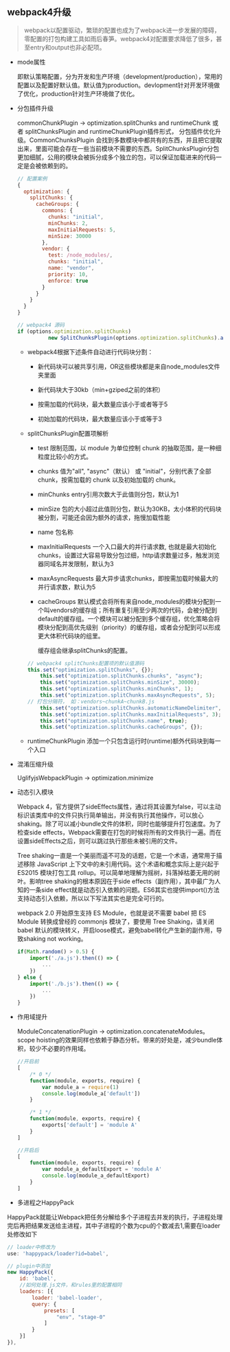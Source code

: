 ## webpack4升级

  > webpack以配置驱动，繁琐的配置也成为了webpack进一步发展的障碍，零配置的打包构建工具如雨后春笋。webpack4对配置要求降低了很多，甚至entry和output也非必配项。

* mode属性

  即默认策略配置，分为开发和生产环境（development/production），常用的配置以及配置好默认值。默认值为production。devlopment针对开发环境做了优化，production针对生产环境做了优化。

* 分包插件升级

  commonChunkPlugin -> optimization.splitChunks and runtimeChunk 或者 splitChunksPlugin and runtimeChunkPlugin插件形式， 分包插件优化升级。CommonChunksPlugin 会找到多数模块中都共有的东西，并且把它提取出来，里面可能会存在一些当前模块不需要的东西。SplitChunksPlugin分包更加细腻，公用的模块会被拆分成多个独立的包，可以保证加载进来的代码一定是会被依赖到的。

  ```js
  // 配置案例
  {
    optimization: {
      splitChunks: {
        cacheGroups: {
          commons: {
            chunks: "initial",
            minChunks: 2,
            maxInitialRequests: 5,
            minSize: 30000
          },
          vendor: {
            test: /node_modules/,
            chunks: "initial",
            name: "vendor",
            priority: 10,
            enforce: true
          }
        }
      }
    }
  }

  // webpack4 源码
  if (options.optimization.splitChunks)
			new SplitChunksPlugin(options.optimization.splitChunks).apply(compiler);
  ```

  - webpack4根据下述条件自动进行代码块分割：
  
    + 新代码块可以被共享引用，OR这些模块都是来自node_modules文件夹里面
    
    + 新代码块大于30kb（min+gziped之前的体积）
    
    + 按需加载的代码块，最大数量应该小于或者等于5
    
    + 初始加载的代码块，最大数量应该小于或等于3

  - splitChunksPlugin配置项解析

    + test 限制范围，以 module 为单位控制 chunk 的抽取范围，是一种细粒度比较小的方式。

    + chunks 值为"all", "async"（默认） 或 "initial"，分别代表了全部 chunk，按需加载的 chunk 以及初始加载的 chunk。

    + minChunks entry引用次数大于此值则分包，默认为1

    + minSize 包的大小超过此值则分包，默认为30KB，太小体积的代码块被分割，可能还会因为额外的请求，拖慢加载性能

    + name 包名称

    + maxInitialRequests 一个入口最大的并行请求数, 也就是最大初始化chunks，设置过大容易导致分包过细，http请求数量过多，触发浏览器同域名并发限制，默认为3

    + maxAsyncRequests 最大异步请求chunks，即按需加载时候最大的并行请求数，默认为5

    + cacheGroups 默认模式会将所有来自node_modules的模块分配到一个叫vendors的缓存组；所有重复引用至少两次的代码，会被分配到default的缓存组。一个模块可以被分配到多个缓存组，优化策略会将模块分配到高优先级别（priority）的缓存组，或者会分配到可以形成更大体积代码块的组里。

      缓存组会继承splitChunks的配置。

    ```js
    // webpack4 splitChunks配置项的默认值源码
    this.set("optimization.splitChunks", {});
		this.set("optimization.splitChunks.chunks", "async");
		this.set("optimization.splitChunks.minSize", 30000);
		this.set("optimization.splitChunks.minChunks", 1);
		this.set("optimization.splitChunks.maxAsyncRequests", 5);
    // 打包分隔符， 如：vendors~chunkA~chunkB.js
		this.set("optimization.splitChunks.automaticNameDelimiter", "~"); 
		this.set("optimization.splitChunks.maxInitialRequests", 3);
		this.set("optimization.splitChunks.name", true);
		this.set("optimization.splitChunks.cacheGroups", {});
    ```

  - runtimeChunkPlugin 添加一个只包含运行时(runtime)额外代码块到每一个入口

* 混淆压缩升级

  UglifyjsWebpackPlugin -> optimization.minimize

* 动态引入模块

  Webpack 4，官方提供了sideEffects属性，通过将其设置为false，可以主动标识该类库中的文件只执行简单输出，并没有执行其他操作，可以放心shaking。除了可以减小bundle文件的体积，同时也能够提升打包速度。为了检查side effects，Webpack需要在打包的时候将所有的文件执行一遍。而在设置sideEffects之后，则可以跳过执行那些未被引用的文件。

  Tree shaking一直是一个美丽而遥不可及的话题，它是一个术语，通常用于描述移除 JavaScript 上下文中的未引用代码。这个术语和概念实际上是兴起于 ES2015 模块打包工具 rollup。可以简单地理解为摇树，抖落掉枯萎无用的树叶。影响tree shaking的根本原因在于side effects（副作用），其中最广为人知的一条side effect就是动态引入依赖的问题。ES6其实也提供import()方法支持动态引入依赖，所以以下写法其实也是完全可行的。

  webpack 2.0 开始原生支持 ES Module，也就是说不需要 babel 把 ES Module 转换成曾经的 commonjs 模块了，要使用 Tree Shaking，请关闭 babel 默认的模块转义，开启loose模式，避免babel转化产生新的副作用，导致shaking not working。

  ```js
  if(Math.random() > 0.5) {
      import('./a.js').then(() => {
          ...
      })
  } else {
      import('./b.js').then(() => {
          ...
      })
  }
  ```

* 作用域提升

  ModuleConcatenationPlugin -> optimization.concatenateModules。scope hoisting的效果同样也依赖于静态分析。带来的好处是，减少bundle体积，较少不必要的作用域。

  ```js
  //开启前
  [
      /* 0 */
      function(module, exports, require) {
          var module_a = require(1)
          console.log(module_a['default'])
      }

      /* 1 */
      function(module, exports, require) {
          exports['default'] = 'module A'
      }
  ]

  //开启后
  [
      function(module, exports, require) {
          var module_a_defaultExport = 'module A'
          console.log(module_a_defaultExport)
      }
  ]
  ```

* 多进程之HappyPack

HappyPack就能让Webpack把任务分解给多个子进程去并发的执行，子进程处理完后再把结果发送给主进程，其中子进程的个数为cpu的个数减去1,需要在loader处修改如下

```js
// loader中修改为
use: 'happypack/loader?id=babel',

// plugin中添加
new HappyPack({
    id: 'babel',
    //如何处理.js文件，和rules里的配置相同
    loaders: [{
        loader: 'babel-loader',
        query: {
            presets: [
                "env", "stage-0"
            ]
        }
    }]
}),
```